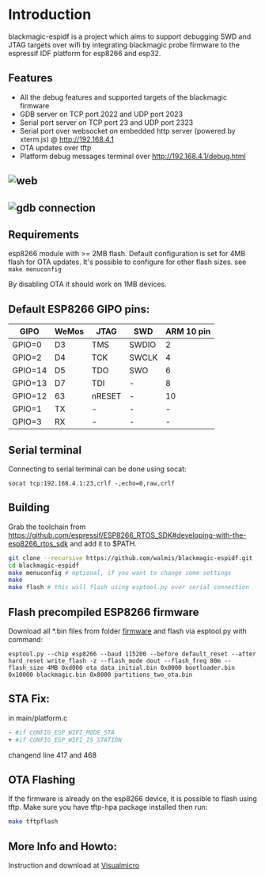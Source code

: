 # Introduction

blackmagic-espidf is a project which aims to support debugging SWD and JTAG targets over wifi by integrating blackmagic probe firmware to the espressif IDF platform for esp8266 and esp32.

## Features

- All the debug features and supported targets of the blackmagic firmware
- GDB server on TCP port 2022 and UDP port 2023
- Serial port server on TCP port 23 and UDP port 2323
- Serial port over websocket on embedded http server (powered by xterm.js) @ http://192.168.4.1
- OTA updates over tftp
- Platform debug messages terminal over http://192.168.4.1/debug.html

## ![web](images/web.gif)

## ![gdb connection](images/gdb.gif)

## Requirements

esp8266 module with >= 2MB flash. Default configuration is set for 4MB flash for OTA updates. It's possible to configure for other flash sizes. see `make menuconfig`

By disabling OTA it should work on 1MB devices.

## Default ESP8266 GIPO pins:

| GIPO | WeMos | JTAG | SWD | ARM 10 pin |
|------|-------|------|-----|------------|
| GPIO=0 | D3 | TMS | SWDIO | 2 |
| GPIO=2 | D4 | TCK | SWCLK | 4 |
| GPIO=14 | D5 | TDO | SWO | 6 |
| GPIO=13 | D7 | TDI | - | 8 |
| GPIO=12 | 63 | nRESET | - | 10 |
| GPIO=1 | TX | - | - | - |
| GPIO=3 | RX | - | - | - |


## Serial terminal

Connecting to serial terminal can be done using socat:

```
socat tcp:192.168.4.1:23,crlf -,echo=0,raw,crlf
```

## Building

Grab the toolchain from https://github.com/espressif/ESP8266_RTOS_SDK#developing-with-the-esp8266_rtos_sdk  and add it to $PATH.

```bash
git clone --recursive https://github.com/walmis/blackmagic-espidf.git
cd blackmagic-espidf
make menuconfig # optional, if you want to change some settings
make
make flash # this will flash using esptool.py over serial connection
```


## Flash precompiled ESP8266 firmware

Download all *.bin files from folder [firmware](https://github.com/Jason2866/blackmagic-espidf/tree/master/firmware) and flash via esptool.py with command:

```
esptool.py --chip esp8266 --baud 115200 --before default_reset --after hard_reset write_flash -z --flash_mode dout --flash_freq 80m --flash_size 4MB 0xd000 ota_data_initial.bin 0x0000 bootloader.bin 0x10000 blackmagic.bin 0x8000 partitions_two_ota.bin
```

## STA Fix:

in main/platform.c

```bash
- #if CONFIG_ESP_WIFI_MODE_STA  
+ #if CONFIG_ESP_WIFI_IS_STATION 
```
changend line 417 and 468


## OTA Flashing

If the firmware is already on the esp8266 device, it is possible to flash using tftp. Make sure you have tftp-hpa package installed then run:

```bash
make tftpflash
```


## More Info and Howto:
Instruction and download at [Visualmicro](https://www.visualmicro.com/page/Create-a-WiFi-Black-Magic-GDB-Probe-from-ESP8266.aspx)
